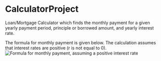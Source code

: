 # CalculatorProject

Loan/Mortgage Calculator which finds the monthly payment for a
given yearly payment period, principle or borrowed amount, and yearly interest rate.

The formula for monthly payment is given below. The calculation assumes that interest rates are positive (r is not equal to 0).
![Formula for monthly payment, assuming a positive interest rate](https://wikimedia.org/api/rest_v1/media/math/render/svg/b69129aaddd1fc2fc4f0ae90266d287f86f2f2ab)
